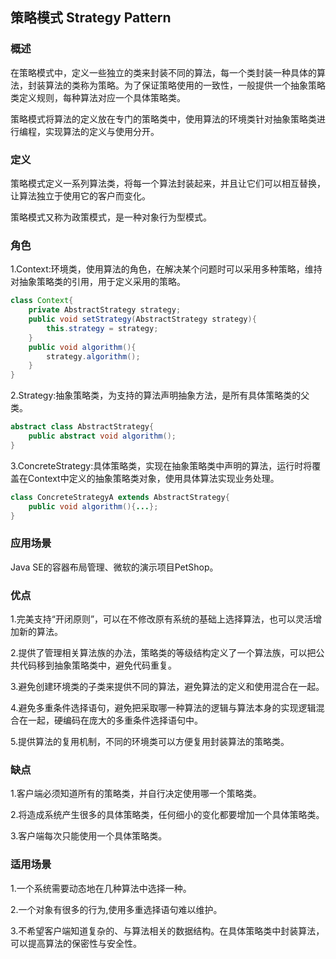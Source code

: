 ## 策略模式 Strategy Pattern

### 概述

在策略模式中，定义一些独立的类来封装不同的算法，每一个类封装一种具体的算法，封装算法的类称为策略。为了保证策略使用的一致性，一般提供一个抽象策略类定义规则，每种算法对应一个具体策略类。

策略模式将算法的定义放在专门的策略类中，使用算法的环境类针对抽象策略类进行编程，实现算法的定义与使用分开。

### 定义

策略模式定义一系列算法类，将每一个算法封装起来，并且让它们可以相互替换，让算法独立于使用它的客户而变化。

策略模式又称为政策模式，是一种对象行为型模式。

### 角色

1.Context:环境类，使用算法的角色，在解决某个问题时可以采用多种策略，维持对抽象策略类的引用，用于定义采用的策略。
```java
class Context{
    private AbstractStrategy strategy;
    public void setStrategy(AbstractStrategy strategy){
        this.strategy = strategy;
    }
    public void algorithm(){
        strategy.algorithm();
    }
}
```
2.Strategy:抽象策略类，为支持的算法声明抽象方法，是所有具体策略类的父类。
```java
abstract class AbstractStrategy{
    public abstract void algorithm();
}
```
3.ConcreteStrategy:具体策略类，实现在抽象策略类中声明的算法，运行时将覆盖在Context中定义的抽象策略类对象，使用具体算法实现业务处理。
```java
class ConcreteStrategyA extends AbstractStrategy{
    public void algorithm(){...};
}
```

### 应用场景

Java SE的容器布局管理、微软的演示项目PetShop。

### 优点

1.完美支持“开闭原则”，可以在不修改原有系统的基础上选择算法，也可以灵活增加新的算法。

2.提供了管理相关算法族的办法，策略类的等级结构定义了一个算法族，可以把公共代码移到抽象策略类中，避免代码重复。

3.避免创建环境类的子类来提供不同的算法，避免算法的定义和使用混合在一起。

4.避免多重条件选择语句，避免把采取哪一种算法的逻辑与算法本身的实现逻辑混合在一起，硬编码在庞大的多重条件选择语句中。

5.提供算法的复用机制，不同的环境类可以方便复用封装算法的策略类。

### 缺点

1.客户端必须知道所有的策略类，并自行决定使用哪一个策略类。

2.将造成系统产生很多的具体策略类，任何细小的变化都要增加一个具体策略类。

3.客户端每次只能使用一个具体策略类。

### 适用场景

1.一个系统需要动态地在几种算法中选择一种。

2.一个对象有很多的行为,使用多重选择语句难以维护。

3.不希望客户端知道复杂的、与算法相关的数据结构。在具体策略类中封装算法，可以提高算法的保密性与安全性。